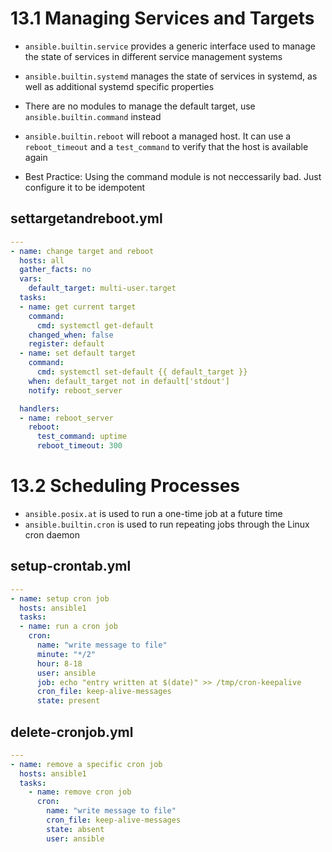 # 13.1 Managing Services and Targets
- `ansible.builtin.service` provides a generic interface used to manage the state of services in different service management systems
- `ansible.builtin.systemd` manages the state of services in systemd, as well as additional systemd specific properties
- There are no modules to manage the default target, use `ansible.builtin.command` instead
- `ansible.builtin.reboot` will reboot a managed host. It can use a `reboot_timeout` and a `test_command` to verify that the host is available again

- Best Practice: Using the command module is not neccessarily bad. Just configure it to be idempotent


## settargetandreboot.yml
```yml
---
- name: change target and reboot
  hosts: all
  gather_facts: no
  vars:
    default_target: multi-user.target
  tasks:
  - name: get current target
    command:
      cmd: systemctl get-default
    changed_when: false
    register: default
  - name: set default target
    command:
      cmd: systemctl set-default {{ default_target }}
    when: default_target not in default['stdout']
    notify: reboot_server

  handlers:
  - name: reboot_server
    reboot:
      test_command: uptime
      reboot_timeout: 300
```

# 13.2 Scheduling Processes
- `ansible.posix.at` is used to run a one-time job at a future time
- `ansible.builtin.cron` is used to run repeating jobs through the Linux cron daemon

## setup-crontab.yml
```yml
---
- name: setup cron job
  hosts: ansible1
  tasks:
  - name: run a cron job
    cron:
      name: "write message to file"
      minute: "*/2"
      hour: 8-18
      user: ansible
      job: echo "entry written at $(date)" >> /tmp/cron-keepalive
      cron_file: keep-alive-messages
      state: present
```

## delete-cronjob.yml
```yml
---
- name: remove a specific cron job
  hosts: ansible1
  tasks:
    - name: remove cron job
      cron:
        name: "write message to file"
        cron_file: keep-alive-messages
        state: absent
        user: ansible
```